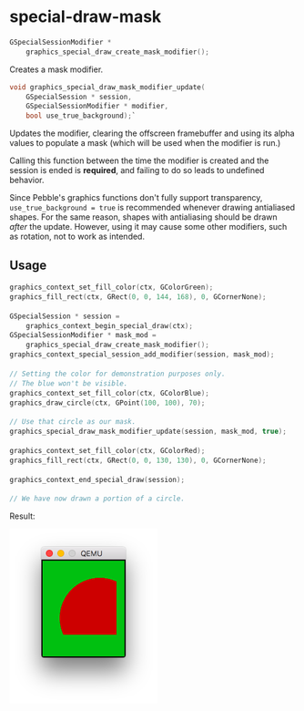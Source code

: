 special-draw-mask
=================

```c
GSpecialSessionModifier *
    graphics_special_draw_create_mask_modifier();
```

Creates a mask modifier.

```c
void graphics_special_draw_mask_modifier_update(
    GSpecialSession * session,
    GSpecialSessionModifier * modifier,
    bool use_true_background);`
```

Updates the modifier, clearing the offscreen framebuffer and
using its alpha values to populate a mask (which will be used
when the modifier is run.)

Calling this function between the time the modifier is
created and the session is ended is **required**, and
failing to do so leads to undefined behavior.

Since Pebble's graphics functions don't fully support transparency,
`use_true_background = true` is recommended whenever drawing
antialiased shapes. For the same reason, shapes with antialiasing
should be drawn _after_ the update. However, using it may cause
some other modifiers, such as rotation, not to work as intended.

Usage
-----

```c
graphics_context_set_fill_color(ctx, GColorGreen);
graphics_fill_rect(ctx, GRect(0, 0, 144, 168), 0, GCornerNone);

GSpecialSession * session =
    graphics_context_begin_special_draw(ctx);
GSpecialSessionModifier * mask_mod =
    graphics_special_draw_create_mask_modifier();
graphics_context_special_session_add_modifier(session, mask_mod);

// Setting the color for demonstration purposes only.
// The blue won't be visible.
graphics_context_set_fill_color(ctx, GColorBlue);
graphics_draw_circle(ctx, GPoint(100, 100), 70);

// Use that circle as our mask.
graphics_special_draw_mask_modifier_update(session, mask_mod, true);

graphics_context_set_fill_color(ctx, GColorRed);
graphics_fill_rect(ctx, GRect(0, 0, 130, 130), 0, GCornerNone);

graphics_context_end_special_draw(session);

// We have now drawn a portion of a circle.
```

Result:

![example.png](example.png)

